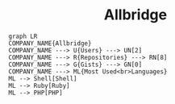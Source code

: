 <h1 align="center">Allbridge</h1>

```mermaid
graph LR
COMPANY_NAME{Allbridge}
COMPANY_NAME ---> U{Users} ---> UN[2]
COMPANY_NAME ---> R{Repositories} ---> RN[8]
COMPANY_NAME ---> G{Gists} ---> GN[0]
COMPANY_NAME ---> ML{Most Used<br>Languages}
ML --> Shell[Shell]
ML --> Ruby[Ruby]
ML --> PHP[PHP]
```
